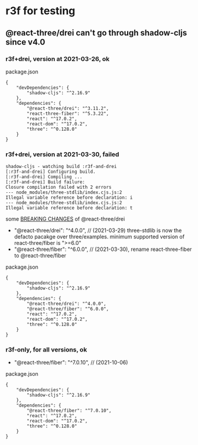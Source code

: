 # r3f for testing

## @react-three/drei can't go through shadow-cljs since v4.0


### r3f+drei, version at 2021-03-26, ok

package.json

    {
        "devDependencies": {
            "shadow-cljs": "^2.16.9"
        },
        "dependencies": {
            "@react-three/drei": "^3.11.2", 
            "react-three-fiber": "^5.3.22",
            "react": "^17.0.2",
            "react-dom": "^17.0.2",
            "three": "^0.128.0"
        }
    }



### r3f+drei, version at 2021-03-30, failed


    shadow-cljs - watching build :r3f-and-drei
    [:r3f-and-drei] Configuring build.
    [:r3f-and-drei] Compiling ...
    [:r3f-and-drei] Build failure:
    Closure compilation failed with 2 errors
    --- node_modules/three-stdlib/index.cjs.js:2
    Illegal variable reference before declaration: i
    --- node_modules/three-stdlib/index.cjs.js:2
    Illegal variable reference before declaration: t

some [BREAKING CHANGES] of @react-three/drei

[BREAKING CHANGES]:https://github.com/pmndrs/drei/releases?page=17

- "@react-three/drei": "^4.0.0",     // (2021-03-29)  three-stdlib is now the defacto pacakge over three/examples. minimum supported version of react-three/fiber is ">=6.0"
- "@react-three/fiber": "^6.0.0",    //  (2021-03-30), rename react-three-fiber to @react-three/fiber

package.json

    {
        "devDependencies": {
            "shadow-cljs": "^2.16.9"
        },
        "dependencies": {
            "@react-three/drei": "^4.0.0", 
            "@react-three/fiber": "^6.0.0",
            "react": "^17.0.2",
            "react-dom": "^17.0.2",
            "three": "^0.128.0"
        }
    }


### r3f-only, for all versions, ok

- "@react-three/fiber": "^7.0.10",    //  (2021-10-06)

package.json

    {
        "devDependencies": {
            "shadow-cljs": "^2.16.9"
        },
        "dependencies": {
            "@react-three/fiber": "^7.0.10",
            "react": "^17.0.2",
            "react-dom": "^17.0.2",
            "three": "^0.128.0"
        }
    }